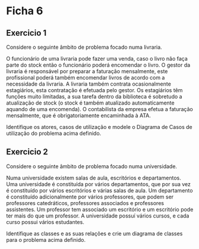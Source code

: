 # Ficha 6

## Exercicio 1

Considere o seguinte âmbito de problema focado numa livraria.

O funcionário de uma livraria pode fazer uma venda, caso o livro não faça parte do stock então o funcionário poderá encomendar o livro. O gestor da livraria é responsável por preparar a faturação mensalmente, este profissional poderá também encomendar livros de acordo com  a necessidade da livraria. A livraria também contrata ocasionalmente estagiários, esta contratação é efetuada pelo gestor. Os estagiários têm funções muito limitadas, a sua tarefa dentro da biblioteca é sobretudo a atualização de stock (o stock é também atualizado automaticamente aquando de uma encomenda). O contabilista da empresa efetua a faturação mensalmente, que é obrigatoriamente encaminhada à ATA.

Identifique os atores, casos de utilização e modele o Diagrama de Casos de utilização do problema acima definido.

[]()



## Exercicio 2

Considere o seguinte âmbito de problema focado numa universidade.

Numa universidade existem salas de aula, escritórios e departamentos. Uma universidade é constituída por vários departamentos, que por sua vez é constituído por vários escritórios e várias salas de aula. Um departamento é constituído adicionalmente por vários professores, que podem ser professores catedráticos, professores associados e professores assistentes. Um professor tem associado um escritório e um escritório pode ter mais do que um professor.  A universidade possuí vários cursos, e cada curso possui vários estudantes.

Identifique as classes e as suas relações e crie um diagrama de classes para o problema acima definido.



[]()
